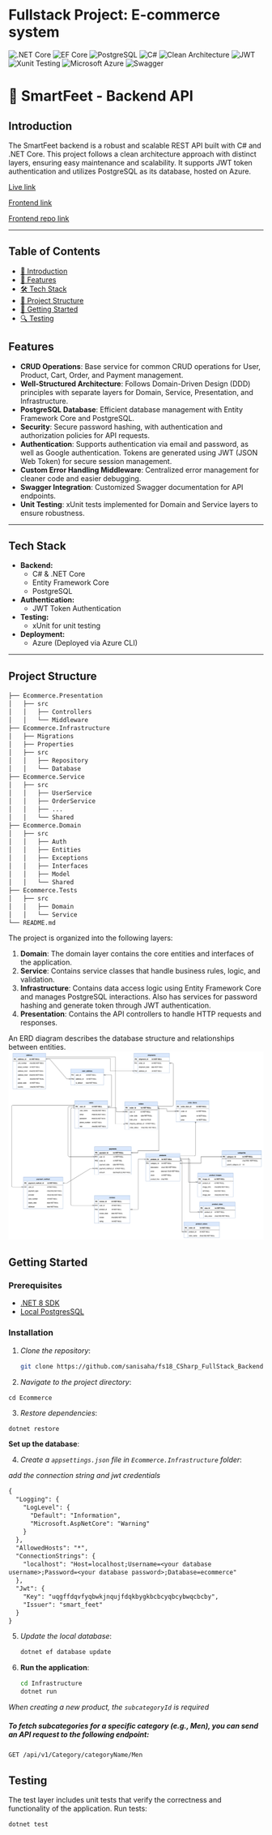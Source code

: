 # Fullstack Project: E-commerce system

![.NET Core](https://img.shields.io/badge/.NET%20Core-purple)
![EF Core](https://img.shields.io/badge/EF%20Core-cyan)
![PostgreSQL](https://img.shields.io/badge/PostgreSQL-darkblue)
![C#](https://img.shields.io/badge/C%23-8.0-239120?logo=csharp)
![Clean Architecture](https://img.shields.io/badge/Clean_Architecture-orange?logo=cleanarchitecture)
![JWT](https://img.shields.io/badge/JWT-JSON_Web_Token-00B5AD?logo=jsonwebtokens)
![Xunit Testing](https://img.shields.io/badge/Xunit-Testing-FF4136?logo=xunit)
![Microsoft Azure](https://img.shields.io/badge/Microsoft-Azure-skyblue)
![Swagger](https://img.shields.io/badge/Swagger-greenyellow)

# 🥿 SmartFeet - Backend API

## Introduction

The SmartFeet backend is a robust and scalable REST API built with C# and .NET Core. This project follows a clean architecture approach with distinct layers, ensuring easy maintenance and scalability. It supports JWT token authentication and utilizes PostgreSQL as its database, hosted on Azure.

[Live link](https://smartfeet-cycudccehyfnf4cy.canadacentral-01.azurewebsites.net/swagger/index.html)

[Frontend link](https://smartfeet-ceeb7.web.app/)

[Frontend repo link](https://github.com/sanisaha/SmartFeet-Backend-Server)

---

## Table of Contents

- [📖 Introduction](#introduction)
- [🌟 Features](#features)
- [🛠️ Tech Stack](#tech-stack)
- [📂 Project Structure](#project-structure)
- [🚀 Getting Started](#getting-started)
- [🔍 Testing](#testing)

## Features

- **CRUD Operations**: Base service for common CRUD operations for User, Product, Cart, Order, and Payment management.
- **Well-Structured Architecture**: Follows Domain-Driven Design (DDD) principles with separate layers for Domain, Service, Presentation, and Infrastructure.
- **PostgreSQL Database**: Efficient database management with Entity Framework Core and PostgreSQL.
- **Security**: Secure password hashing, with authentication and authorization policies for API requests.
- **Authentication**: Supports authentication via email and password, as well as Google authentication. Tokens are generated using JWT (JSON Web Token) for secure session management.
- **Custom Error Handling Middleware**: Centralized error management for cleaner code and easier debugging.
- **Swagger Integration**: Customized Swagger documentation for API endpoints.
- **Unit Testing**: xUnit tests implemented for Domain and Service layers to ensure robustness.

---

## Tech Stack

- **Backend:**
  - C# & .NET Core
  - Entity Framework Core
  - PostgreSQL
- **Authentication:**
  - JWT Token Authentication
- **Testing:**
  - xUnit for unit testing
- **Deployment:**
  - Azure (Deployed via Azure CLI)

---

## Project Structure

```plaintext
├── Ecommerce.Presentation
│   ├── src
│   │   ├── Controllers
│   │   └── Middleware
├── Ecommerce.Infrastructure
│   ├── Migrations
│   ├── Properties
│   ├── src
│   │   ├── Repository
│   │   └── Database
├── Ecommerce.Service
│   ├── src
│   │   ├── UserService
│   │   ├── OrderService
│   │   ├── ...
│   │   └── Shared
├── Ecommerce.Domain
│   ├── src
│   │   ├── Auth
│   │   ├── Entities
│   │   ├── Exceptions
│   │   ├── Interfaces
│   │   ├── Model
│   │   └── Shared
├── Ecommerce.Tests
│   ├── src
│   │   ├── Domain
│   │   └── Service
└── README.md
```

The project is organized into the following layers:

1. **Domain**: The domain layer contains the core entities and interfaces of the application.
2. **Service**: Contains service classes that handle business rules, logic, and validation.
3. **Infrastructure**: Contains data access logic using Entity Framework Core and manages PostgreSQL interactions. Also has services for password hashing and generate token through JWT authentication.
4. **Presentation**: Contains the API controllers to handle HTTP requests and responses.

An ERD diagram describes the database structure and relationships between entities.
![ERD](Documentation/ER_Diagram.png)

## Getting Started

### Prerequisites

- [.NET 8 SDK](https://dotnet.microsoft.com/download/dotnet/8.0)
- [Local PostgresSQL](https://www.postgresql.org/download/)

### Installation

1. _Clone the repository_:

   ```sh
   git clone https://github.com/sanisaha/fs18_CSharp_FullStack_Backend
   ```

2. _Navigate to the project directory_:

```
cd Ecommerce
```

3. _Restore dependencies_:

```
dotnet restore
```

**Set up the database**:

4. _Create a `appsettings.json` file in `Ecommerce.Infrastructure` folder_:

_add the connection string and jwt credentials_

```
{
  "Logging": {
    "LogLevel": {
      "Default": "Information",
      "Microsoft.AspNetCore": "Warning"
    }
  },
  "AllowedHosts": "*",
  "ConnectionStrings": {
    "localhost": "Host=localhost;Username=<your database username>;Password=<your database password>;Database=ecommerce"
  },
  "Jwt": {
    "Key": "uqgffdqvfyqbwkjnqujfdqkbygkbcbcyqbcybwqcbcby",
    "Issuer": "smart_feet"
  }
}
```

5. _Update the local database_:

   ```sh
   dotnet ef database update
   ```

6. **Run the application**:

   ```sh
   cd Infrastructure
   dotnet run
   ```

_When creating a new product, the `subcategoryId` is required_

##### To fetch subcategories for a specific category (e.g., Men), you can send an API request to the following endpoint:

```bash
GET /api/v1/Category/categoryName/Men
```

## Testing

The test layer includes unit tests that verify the correctness and functionality of the application.
Run tests:

```
dotnet test
```

```

```
